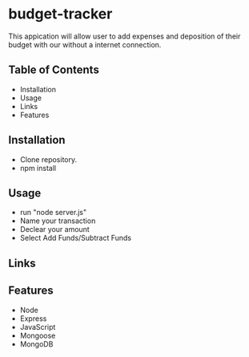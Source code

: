 # budget-tracker

This appication will allow user to add expenses and deposition of their budget with our without a internet connection.

## Table of Contents

- Installation
- Usage
- Links
- Features

## Installation

- Clone repository.
- npm install

## Usage

- run "node server.js"
- Name your transaction
- Declear your amount
- Select Add Funds/Subtract Funds

## Links

[1]: https://github.com/Syedm-hub/budget-tracker "Github"

## Features

- Node
- Express
- JavaScript
- Mongoose
- MongoDB
